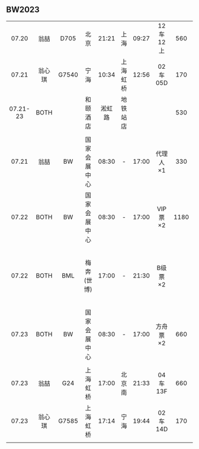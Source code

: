 ## BW2023

|        |      |      |            |       |        |       |         |      |      |
| :----: | :--: | :--: | :--------: | :---: |  :--:  | :---: | :-----: | :--: | :--: |
| 07.20  | 翁喆 | D705 |    北京    | 21:21 |  上海  | 09:27 | 12车12上|  560 |      |
| 07.21  |翁心琪| G7540|    宁海    | 10:34 |上海虹桥| 12:56 | 02车05D |  170 |      |
|07.21-23| BOTH |      |  和颐酒店  | 淞虹路|地铁站店|       |         |  530 | 地铁30分钟 |
|        |      |      |            |       |        |       |         |      |      |
| 07.21  | 翁喆 | BW   |国家会展中心| 08:30 |   -    | 17:00 | 代理人×1|  330 | 地铁30分钟 |
| 07.22  | BOTH | BW   |国家会展中心| 08:30 |   -    | 17:00 | VIP票×2 | 1180 | 地铁30分钟 |
| 07.22  | BOTH | BML  | 梅奔(世博) | 17:00 |   -    | 21:30 | B级票×2 |      | 待购买，BW-BML地铁1小时 |
| 07.23  | BOTH | BW   |国家会展中心| 08:30 |   -    | 17:00 | 方舟票×2|  660 | 地铁30分钟 |
|        |      |      |            |       |        |       |         |      |      |
| 07.23  | 翁喆 | G24  |  上海虹桥  | 17:00 | 北京南 | 21:33 | 04车13F |  660 |      |
| 07.23  |翁心琪| G7585|  上海虹桥  | 17:14 |  宁海  | 19:44 | 02车14D |  170 |      |
|        |      |      |            |       |        |       |         |      |      |
